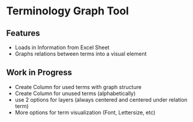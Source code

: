 # Terminology Graph Tool

## Features

- Loads in Information from Excel Sheet
- Graphs relations between terms into a visual element




## Work in Progress

- Create Column for used terms with graph structure
- Create Column for unused terms (alphabetically)
- use 2 options for layers (always centered and centered under relation term) 
- More options for term visualization (Font, Lettersize, etc)